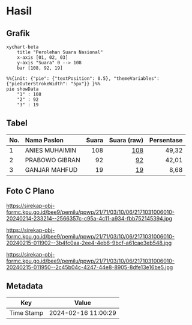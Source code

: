# Hasil

## Grafik

```mermaid
xychart-beta
    title "Perolehan Suara Nasional"
    x-axis [01, 02, 03]
    y-axis "Suara" 0 --> 108
    bar [108, 92, 19]
```

```mermaid
%%{init: {"pie": {"textPosition": 0.5}, "themeVariables": {"pieOuterStrokeWidth": "5px"}} }%%
pie showData
    "1" : 108
    "2" : 92
    "3" : 19
```

## Tabel

| No. | Nama Paslon    | Suara | Suara (raw) | Persentase |
|:--- |:-------------- | -----:| -----------:| ----------:|
| 1   | ANIES MUHAIMIN | 108   | [108][p-1]  | 49,32      |
| 2   | PRABOWO GIBRAN | 92    | [92][p-2]   | 42,01      |
| 3   | GANJAR MAHFUD  | 19    | [19][p-3]   | 8,68       |


[p-1]: https://github.com/gigit-pemilu/pemilu-2024/blob/main/pilpres/hitung-suara/sub/21-kepulauan-riau/sub/71-kota-batam/sub/03-sekupang/sub/1006-tiban-baru/sub/010-tps/sub/paslon-1.txt
[p-2]: https://github.com/gigit-pemilu/pemilu-2024/blob/main/pilpres/hitung-suara/sub/21-kepulauan-riau/sub/71-kota-batam/sub/03-sekupang/sub/1006-tiban-baru/sub/010-tps/sub/paslon-2.txt
[p-3]: https://github.com/gigit-pemilu/pemilu-2024/blob/main/pilpres/hitung-suara/sub/21-kepulauan-riau/sub/71-kota-batam/sub/03-sekupang/sub/1006-tiban-baru/sub/010-tps/sub/paslon-3.txt

## Foto C Plano

https://sirekap-obj-formc.kpu.go.id/bee9/pemilu/ppwp/21/71/03/10/06/2171031006010-20240214-233214--2566357c-c95a-4c11-a934-fbb752145394.jpg

https://sirekap-obj-formc.kpu.go.id/bee9/pemilu/ppwp/21/71/03/10/06/2171031006010-20240215-011902--3b4fc0aa-2ee4-4eb6-9bcf-a61cae3eb548.jpg

https://sirekap-obj-formc.kpu.go.id/bee9/pemilu/ppwp/21/71/03/10/06/2171031006010-20240215-011950--2c45b04c-4247-44e8-8905-8dfe13e16be5.jpg


## Metadata

| Key        | Value               |
| ---------- | ------------------- |
| Time Stamp | 2024-02-16 11:00:29 |



